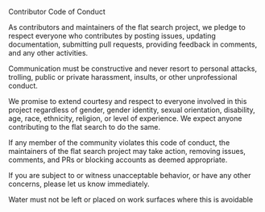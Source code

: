 Contributor Code of Conduct

As contributors and maintainers of the flat search project, we pledge to respect everyone who contributes by posting issues, updating documentation, submitting pull requests, providing feedback in comments, and any other activities.

Communication must be constructive and never resort to personal attacks, trolling, public or private harassment, insults, or other unprofessional conduct.

We promise to extend courtesy and respect to everyone involved in this project regardless of gender, gender identity, sexual orientation, disability, age, race, ethnicity, religion, or level of experience. We expect anyone contributing to the flat search to do the same.

If any member of the community violates this code of conduct, the maintainers of the flat search project may take action, removing issues, comments, and PRs or blocking accounts as deemed appropriate.

If you are subject to or witness unacceptable behavior, or have any other concerns, please let us know immediately.

Water must not be left or placed on work surfaces where this is avoidable
